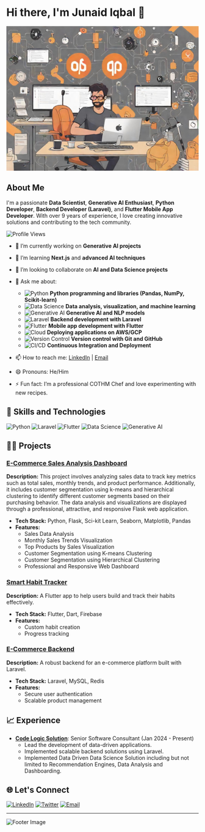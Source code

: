 # Hi there, I'm Junaid Iqbal 👋

![Header Banner](https://raw.githubusercontent.com/junaidiqbalturk/junaidiqbalturk/main/e5c86a6a-93ab-4635-8447-c43548b22637.jpeg)

## About Me

I'm a passionate **Data Scientist**, **Generative AI Enthusiast**, **Python Developer**, **Backend Developer (Laravel)**, and **Flutter Mobile App Developer**. With over 9 years of experience, I love creating innovative solutions and contributing to the tech community.

![Profile Views](https://komarev.com/ghpvc/?username=your_username&color=brightgreen)

- 🔭 I’m currently working on **Generative AI projects**
- 🌱 I’m learning **Next.js** and **advanced AI techniques**
- 👯 I’m looking to collaborate on **AI and Data Science projects**
- 💬 Ask me about:
  - ![Python](https://img.shields.io/badge/Python-3776AB?style=flat&logo=python&logoColor=white) **Python programming and libraries (Pandas, NumPy, Scikit-learn)**
  - ![Data Science](https://img.shields.io/badge/Data%20Science-%23000000.svg?style=flat&logo=data-science&logoColor=white) **Data analysis, visualization, and machine learning**
  - ![Generative AI](https://img.shields.io/badge/Generative%20AI-00BFFF?style=flat&logo=ai&logoColor=white) **Generative AI and NLP models**
  - ![Laravel](https://img.shields.io/badge/Laravel-FF2D20?style=flat&logo=laravel&logoColor=white) **Backend development with Laravel**
  - ![Flutter](https://img.shields.io/badge/Flutter-02569B?style=flat&logo=flutter&logoColor=white) **Mobile app development with Flutter**
  - ![Cloud](https://img.shields.io/badge/Cloud-4285F4?style=flat&logo=google-cloud&logoColor=white) **Deploying applications on AWS/GCP**
  - ![Version Control](https://img.shields.io/badge/Version%20Control-F05032?style=flat&logo=git&logoColor=white) **Version control with Git and GitHub**
  - ![CI/CD](https://img.shields.io/badge/CI%2FCD-0096D6?style=flat&logo=azure-pipelines&logoColor=white) **Continuous Integration and Deployment**


- 📫 How to reach me: [LinkedIn](https://linkedin.com/in/junaidiqbalturk) | [Email](mailto:junaidiqbalturk@gmail.com)
- 😄 Pronouns: He/Him
- ⚡ Fun fact: I’m a professional COTHM Chef and love experimenting with new recipes.

## 🚀 Skills and Technologies

![Python](https://img.shields.io/badge/Python-3776AB?style=for-the-badge&logo=python&logoColor=white)
![Laravel](https://img.shields.io/badge/Laravel-FF2D20?style=for-the-badge&logo=laravel&logoColor=white)
![Flutter](https://img.shields.io/badge/Flutter-02569B?style=for-the-badge&logo=flutter&logoColor=white)
![Data Science](https://img.shields.io/badge/Data%20Science-%23000000.svg?style=for-the-badge&logo=data-science&logoColor=white)
![Generative AI](https://img.shields.io/badge/Generative%20AI-00BFFF?style=for-the-badge&logo=ai&logoColor=white)

## 🧑‍💻 Projects

### [E-Commerce Sales Analysis Dashboard](https://github.com/junaidiqbalturk/sales-data-Visualization)
**Description:** This project involves analyzing sales data to track key metrics such as total sales, monthly trends, and product performance. Additionally, it includes customer segmentation using k-means and hierarchical clustering to identify different customer segments based on their purchasing behavior. The data analysis and visualizations are displayed through a professional, attractive, and responsive Flask web application.
- **Tech Stack:** Python, Flask, Sci-kit Learn, Seaborn, Matplotlib, Pandas
- **Features:**
  - Sales Data Analysis
  - Monthly Sales Trends Visualization
  - Top Products by Sales Visualization
  - Customer Segmentation using K-means Clustering
  - Customer Segmentation using Hierarchical Clustering
  - Professional and Responsive Web Dashboard

### [Smart Habit Tracker](https://github.com/your_username/Smart-Habit-Tracker)
**Description:** A Flutter app to help users build and track their habits effectively.
- **Tech Stack:** Flutter, Dart, Firebase
- **Features:**
  - Custom habit creation
  - Progress tracking

### [E-Commerce Backend](https://github.com/your_username/E-Commerce-Backend)
**Description:** A robust backend for an e-commerce platform built with Laravel.
- **Tech Stack:** Laravel, MySQL, Redis
- **Features:**
  - Secure user authentication
  - Scalable product management

## 📈 Experience

- **[Code Logic Solution](https://codelogicsolution)**: Senior Software Consultant (Jan 2024 - Present)
  - Lead the development of data-driven applications.
  - Implemented scalable backend solutions using Laravel.
  - Implemented Data Driven Data Science Solution including but not limited to Recommendation Engines, Data Analysis and Dashboarding.

## 🌐 Let's Connect

[![LinkedIn](https://img.shields.io/badge/LinkedIn-0A66C2?style=for-the-badge&logo=linkedin&logoColor=white)](https://linkedin.com/in/junaidiqbalturk)
[![Twitter](https://img.shields.io/badge/Twitter-1DA1F2?style=for-the-badge&logo=twitter&logoColor=white)](https://twitter.com/junaid.turl)
[![Email](https://img.shields.io/badge/Email-D14836?style=for-the-badge&logo=gmail&logoColor=white)](mailto:junaidiqbalturk@gmail.com)

---

![Footer Image](https://via.placeholder.com/800x100.png?text=Thanks+for+visiting+my+profile!)
